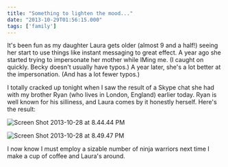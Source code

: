 ```yaml
---
title: "Something to lighten the mood..."
date: "2013-10-29T01:56:15.000"
tags: ['family']
---
```


It's been fun as my daughter Laura gets older (almost 9 and a half!) seeing her start to use things like instant messaging to great effect. A year ago she started trying to impersonate her mother while IMing me. (I caught on quickly. Becky doesn't usually have typos.) A year later, she's a lot better at the impersonation. (And has a lot fewer typos.)

I totally cracked up tonight when I saw the result of a Skype chat she had with my brother Ryan (who lives in London, England) earlier today. Ryan is well known for his silliness, and Laura comes by it honestly herself. Here's the result:

![Screen Shot 2013-10-28 at 8.44.44 PM](/images/2013/laura-ryan-chat-1.png)

![Screen Shot 2013-10-28 at 8.49.47 PM](/images/2013/laura-ryan-chat-2.png)

I now know I must employ a sizable number of ninja warriors next time I make a cup of coffee and Laura's around.
